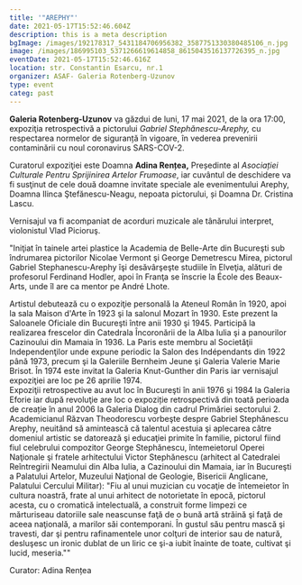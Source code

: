 ```yaml
---
title: '"AREPHY"'
date: 2021-05-17T15:52:46.604Z
description: this is a meta description
bgImage: /images/192178317_5431184706956382_3587751330380485106_n.jpg
image: /images/186995103_5371266619614858_8615043516137726395_n.jpg
eventDate: 2021-05-17T15:52:46.616Z
location: str. Constantin Esarcu, nr.1
organizer: ASAF- Galeria Rotenberg-Uzunov
type: event
categ: past
---
```

**Galeria Rotenberg-Uzunov** va găzdui de luni, 17 mai 2021, de la ora 17:00, expoziţia retrospectivă a pictorului *Gabriel Stephănescu-Arephy,* cu respectarea normelor de siguranță în vigoare, în vederea prevenirii contaminării cu noul coronavirus SARS-COV-2.

Curatorul expoziţiei este Doamna **Adina Rențea,** Președinte al *Asociației Culturale Pentru Sprijinirea Artelor Frumoase*, iar cuvântul de deschidere va fi susţinut de cele două doamne invitate speciale ale evenimentului Arephy, Doamna Ilinca Ştefănescu-Neagu, nepoata pictorului, și Doamna Dr. Cristina Lascu.

Vernisajul va fi acompaniat de acorduri muzicale ale tânărului interpret, violonistul Vlad Picioruş.

"Iniţiat în tainele artei plastice la Academia de Belle-Arte din Bucureşti sub îndrumarea pictorilor Nicolae Vermont şi George Demetrescu Mirea, pictorul Gabriel Stephanescu-Arephy îşi desăvârşeşte studiile în Elveţia, alături de profesorul Ferdinand Hodler, apoi în Franţa se înscrie la École des Beaux-Arts, unde îl are ca mentor pe André Lhote.

Artistul debutează cu o expoziţie personală la Ateneul Român în 1920, apoi la sala Maison d'Arte în 1923 şi la salonul Mozart în 1930. Este prezent la Saloanele Oficiale din Bucureşti între anii 1930 şi 1945. Participă la realizarea frescelor din Catedrala Încoronării de la Alba Iulia şi a panourilor Cazinoului din Mamaia în 1936. La Paris este membru al Societăţii Independenţilor unde expune periodic la Salon des Indépendants din 1922 până 1973, precum şi la Galeriile Bernheim Jeune şi Galeria Valerie Marie Brisot. În 1974 este invitat la Galeria Knut-Gunther din Paris iar vernisajul expoziţiei are loc pe 26 aprilie 1974.\
Expoziţii retrospective au avut loc în Bucureşti în anii 1976 şi 1984 la Galeria Eforie iar după revoluţie are loc o expoziție retrospectivă din toată perioada de creație în anul 2006 la Galeria Dialog din cadrul Primăriei sectorului 2.\
Academicianul Răzvan Theodorescu vorbeşte despre Gabriel Stephănescu Arephy, neuitând să amintească că talentul acestuia şi aplecarea către domeniul artistic se datorează şi educaţiei primite în familie, pictorul fiind fiul celebrului compozitor George Stephănescu, întemeietorul Operei Naţionale şi fratele arhitectului Victor Stephănescu (arhitect al Catedralei Reîntregirii Neamului din Alba Iulia, a Cazinoului din Mamaia, iar în Bucureşti a Palatului Artelor, Muzeului Naţional de Geologie, Bisericii Anglicane, Palatului Cercului Militar): "Fiu al unui muzician cu vocaţie de întemeietor în cultura noastră, frate al unui arhitect de notorietate în epocă, pictorul acesta, cu o cromatică intelectuală, a construit forme limpezi ce mărturiseau datoriile sale neascunse faţă de o bună artă străină şi faţă de aceea naţională, a marilor săi contemporani. În gustul său pentru mască şi travesti, dar şi pentru rafinamentele unor colţuri de interior sau de natură, desluşesc un ironic dublat de un liric ce şi-a iubit înainte de toate, cultivat şi lucid, meseria.""



Curator: Adina Rențea